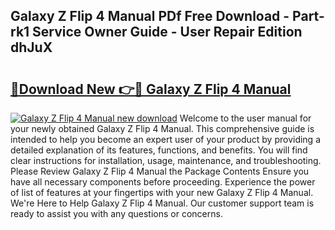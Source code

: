 ## Galaxy Z Flip 4 Manual PDf Free Download - Part-rk1 Service Owner Guide - User Repair Edition dhJuX

# <h2><a href="http://bc28539.oget.top/?id=Galaxy+Z+Flip+4+Manual">🔗Download New 👉🔴 Galaxy Z Flip 4 Manual</a></h2>

[![Galaxy Z Flip 4 Manual new download](https://i.imgur.com/5g1atiW.png)](http://bc28539.oget.top/?id=Galaxy+Z+Flip+4+Manual)
Welcome to the user manual for your newly obtained Galaxy Z Flip 4 Manual. This comprehensive guide is intended to help you become an expert user of your product by providing a detailed explanation of its features, functions, and benefits. You will find clear instructions for installation, usage, maintenance, and troubleshooting. Please Review Galaxy Z Flip 4 Manual the Package Contents Ensure you have all necessary components before proceeding. Experience the power of list of features at your fingertips with your new Galaxy Z Flip 4 Manual. We're Here to Help Galaxy Z Flip 4 Manual. Our customer support team is ready to assist you with any questions or concerns.
